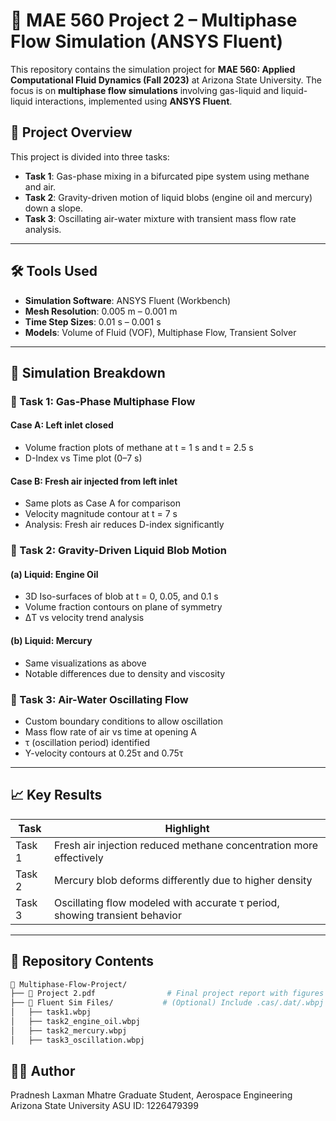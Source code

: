 # 🌊 MAE 560 Project 2 – Multiphase Flow Simulation (ANSYS Fluent)

This repository contains the simulation project for **MAE 560: Applied Computational Fluid Dynamics (Fall 2023)** at Arizona State University. The focus is on **multiphase flow simulations** involving gas-liquid and liquid-liquid interactions, implemented using **ANSYS Fluent**.

## 📘 Project Overview

This project is divided into three tasks:
- **Task 1**: Gas-phase mixing in a bifurcated pipe system using methane and air.
- **Task 2**: Gravity-driven motion of liquid blobs (engine oil and mercury) down a slope.
- **Task 3**: Oscillating air-water mixture with transient mass flow rate analysis.

---

## 🛠 Tools Used

- **Simulation Software**: ANSYS Fluent (Workbench)
- **Mesh Resolution**: 0.005 m – 0.001 m
- **Time Step Sizes**: 0.01 s – 0.001 s
- **Models**: Volume of Fluid (VOF), Multiphase Flow, Transient Solver

---

## 🔬 Simulation Breakdown

### 🔹 Task 1: Gas-Phase Multiphase Flow

#### Case A: Left inlet closed
- Volume fraction plots of methane at t = 1 s and t = 2.5 s
- D-Index vs Time plot (0–7 s)

#### Case B: Fresh air injected from left inlet
- Same plots as Case A for comparison
- Velocity magnitude contour at t = 7 s
- Analysis: Fresh air reduces D-index significantly

### 🔹 Task 2: Gravity-Driven Liquid Blob Motion

#### (a) Liquid: Engine Oil
- 3D Iso-surfaces of blob at t = 0, 0.05, and 0.1 s
- Volume fraction contours on plane of symmetry
- ΔT vs velocity trend analysis

#### (b) Liquid: Mercury
- Same visualizations as above
- Notable differences due to density and viscosity

### 🔹 Task 3: Air-Water Oscillating Flow

- Custom boundary conditions to allow oscillation
- Mass flow rate of air vs time at opening A
- τ (oscillation period) identified
- Y-velocity contours at 0.25τ and 0.75τ

---

## 📈 Key Results

| Task | Highlight |
|------|-----------|
| Task 1 | Fresh air injection reduced methane concentration more effectively |
| Task 2 | Mercury blob deforms differently due to higher density |
| Task 3 | Oscillating flow modeled with accurate τ period, showing transient behavior |

---

## 📂 Repository Contents

```bash
📁 Multiphase-Flow-Project/
├── 📄 Project 2.pdf                # Final project report with figures and simulation results
├── 📄 Fluent Sim Files/           # (Optional) Include .cas/.dat/.wbpj if publicly shareable
│   ├── task1.wbpj
│   ├── task2_engine_oil.wbpj
│   ├── task2_mercury.wbpj
│   ├── task3_oscillation.wbpj
```
## 👨‍💻 Author
Pradnesh Laxman Mhatre
Graduate Student, Aerospace Engineering
Arizona State University
ASU ID: 1226479399
